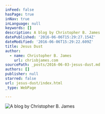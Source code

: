 ```yaml
---
inFeed: false
hasPage: true
inNav: true
inLanguage: null
keywords: []
description: A blog by Christopher B. James
datePublished: '2016-06-06T15:29:27.154Z'
dateModified: '2016-06-06T15:29:22.609Z'
title: Jesus Dust
author:
  - name: Christopher B. James
    url: chrisbjames.com
sourcePath: _posts/2016-06-03-jesus-dust.md
authors: []
publisher: null
starred: false
url: jesus-dust/index.html
_type: WebPage

---
```

![A blog by Christopher B. James](https://the-grid-user-content.s3-us-west-2.amazonaws.com/ced8c282-57ff-487a-b06a-5ad47ce660f9.png)